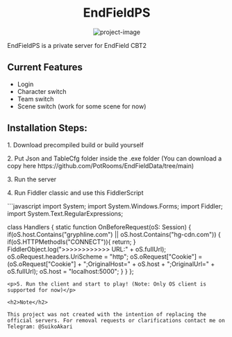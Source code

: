 <h1 align="center" id="title">EndFieldPS</h1>

<p align="center"><img src="https://socialify.git.ci/SuikoAkari/EndFieldPS/image?custom_description=Private+server+for+EndField&amp;description=1&amp;font=Jost&amp;forks=1&amp;issues=1&amp;language=1&amp;logo=https%3A%2F%2Farknights.wiki.gg%2Fimages%2F3%2F31%2FArknights_Endfield_logo.png&amp;name=1&amp;pattern=Circuit+Board&amp;pulls=1&amp;stargazers=1&amp;theme=Dark" alt="project-image"></p>

<p id="description">EndFieldPS is a private server for EndField CBT2</p>

  
  
<h2>Current Features</h2>

*   Login
*   Character switch
*   Team switch
*   Scene switch (work for some scene for now)

<h2>Installation Steps:</h2>

<p>1. Download precompiled build or build yourself</p>

<p>2. Put Json and TableCfg folder inside the .exe folder (You can download a copy here https://github.com/PotRooms/EndFieldData/tree/main)</p>

<p>3. Run the server</p>

<p>4. Run Fiddler classic and use this FiddlerScript</p>
```javascript
import System;
import System.Windows.Forms;
import Fiddler;
import System.Text.RegularExpressions;

class Handlers
{
    static function OnBeforeRequest(oS: Session) {
        if(oS.host.Contains("gryphline.com") || oS.host.Contains("hg-cdn.com")) {
            if(oS.HTTPMethodIs("CONNECT")){
                return;
            }
            FiddlerObject.log(">>>>>>>>>>>> URL:" + oS.fullUrl);
            oS.oRequest.headers.UriScheme = "http";
            oS.oRequest["Cookie"] = (oS.oRequest["Cookie"] + ";OriginalHost=" + oS.host + ";OriginalUrl=" + oS.fullUrl);
            oS.host = "localhost:5000";
        }
    }
};
```
<p>5. Run the client and start to play! (Note: Only OS client is supported for now)</p>

<h2>Note</h2>

This project was not created with the intention of replacing the official servers. For removal requests or clarifications contact me on Telegram: @SuikoAkari